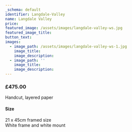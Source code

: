 ```yaml
---
_schema: default
identifier: Langdale-Valley
name: Langdale Valley
price:
featured_image: /assets/images/langdale-valley-ws.jpg
featured_image_title:
button_text:
images:
  - image_path: /assets/images/langdale-valley-ws-1.jpg
    image_title:
    image_description:
  - image_path: ''
    image_title:
    image_description:
---
```

### **£475.00**

Handcut, layered paper

#### Size

21 x 45cm framed size<br>White frame and white mount